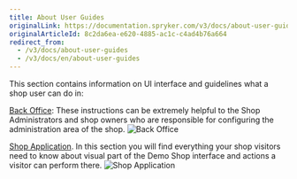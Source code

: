 ```yaml
---
title: About User Guides
originalLink: https://documentation.spryker.com/v3/docs/about-user-guides
originalArticleId: 8c2da6ea-e620-4885-ac1c-c4ad4b76a664
redirect_from:
  - /v3/docs/about-user-guides
  - /v3/docs/en/about-user-guides
---
```


This section contains information on UI interface and guidelines what a shop user can do in:

[Back Office](https://documentation.spryker.com/v3/docs/en/overview-of-the-back-office-user-guide): These instructions can be extremely helpful to the Shop Administrators and shop owners who are responsible for configuring the administration area of the shop.
![Back Office](https://spryker.s3.eu-central-1.amazonaws.com/docs/User+Guides/admin-interface.png)

[Shop Application](/docs/scos/user/user-guides/201907.0/shop-user-guide/about-shop-user-guide.html). In this section you will find everything your shop visitors need to know about visual part of the Demo Shop interface and actions a visitor can perform there.
![Shop Application](https://spryker.s3.eu-central-1.amazonaws.com/docs/User+Guides/shop-application.png)

